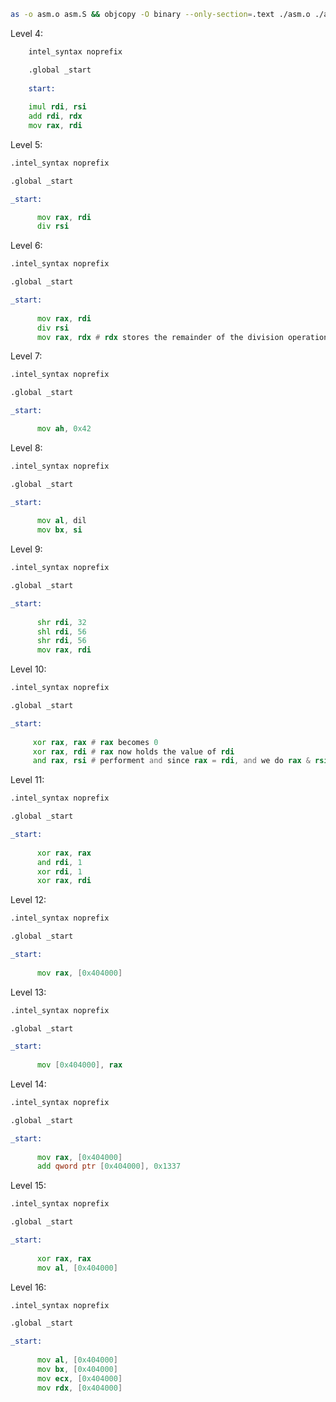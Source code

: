 ```sh
as -o asm.o asm.S && objcopy -O binary --only-section=.text ./asm.o ./asm.bin && cat ./asm.bin | /challenge/run
```

Level 4:

```asm
    intel_syntax noprefix

    .global _start
    
    start:
    
    imul rdi, rsi
    add rdi, rdx
    mov rax, rdi
```

Level 5:

```asm
.intel_syntax noprefix

.global _start

_start:

      mov rax, rdi
      div rsi
```

Level 6:

```asm
.intel_syntax noprefix

.global _start

_start:
      
      mov rax, rdi
      div rsi
      mov rax, rdx # rdx stores the remainder of the division operation
```

Level 7:

```asm
.intel_syntax noprefix

.global _start

_start:

      mov ah, 0x42
```

Level 8:

```asm
.intel_syntax noprefix

.global _start

_start:
      
      mov al, dil
      mov bx, si
```

Level 9:

```asm
.intel_syntax noprefix

.global _start

_start:
      
      shr rdi, 32
      shl rdi, 56
      shr rdi, 56
      mov rax, rdi
```

Level 10:

```asm
.intel_syntax noprefix

.global _start

_start:
      
     xor rax, rax # rax becomes 0
     xor rax, rdi # rax now holds the value of rdi
     and rax, rsi # performent and since rax = rdi, and we do rax & rsi

```

Level 11:

```asm
.intel_syntax noprefix

.global _start

_start:
      
      xor rax, rax
      and rdi, 1
      xor rdi, 1
      xor rax, rdi

```

Level 12:

```asm
.intel_syntax noprefix

.global _start

_start:
      
      mov rax, [0x404000]
```

Level 13:

```asm
.intel_syntax noprefix

.global _start

_start:
      
      mov [0x404000], rax
```
Level 14:

```asm
.intel_syntax noprefix

.global _start

_start:
      
      mov rax, [0x404000]
      add qword ptr [0x404000], 0x1337
```

Level 15:

```asm
.intel_syntax noprefix

.global _start

_start:
      
      xor rax, rax
      mov al, [0x404000]
```

Level 16:

```asm
.intel_syntax noprefix

.global _start

_start:
      
      mov al, [0x404000]
      mov bx, [0x404000]
      mov ecx, [0x404000]
      mov rdx, [0x404000]
```